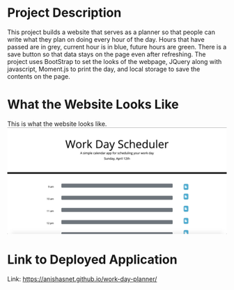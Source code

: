 # Project Description
This project builds a website that serves as a planner so that people can write what they plan on doing every hour of the day. Hours that have passed are in grey, current hour is in blue, future hours are green. There is a save button so that data stays on the page even after refreshing. The project uses BootStrap to set the looks of the webpage, JQuery along with javascript, Moment.js to print the day, and local storage to save the contents on the page. 

# What the Website Looks Like
This is what the website looks like. 
![First Image](./assets/images/page1.png)

# Link to Deployed Application
Link: https://anishasnet.github.io/work-day-planner/